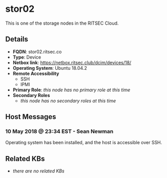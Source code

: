 # stor02

This is one of the storage nodes in the RITSEC Cloud.

## Details

- **FQDN**: stor02.ritsec.co
- **Type**: Device
- **Netbox link**: https://netbox.ritsec.club/dcim/devices/18/
- **Operating System**: Ubuntu 18.04.2
- **Remote Accessibility**
  - SSH
  - IPMI
- **Primary Role**: _this node has no primary role at this time_
- **Secondary Roles**
    - _this node has no secondary roles at this time_

## Host Messages

### 10 May 2018 @ 23:34 EST - Sean Newman

Operating system has been installed, and the host is accessible over SSH.

## Related KBs

- _there are no related KBs_